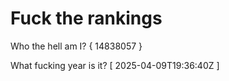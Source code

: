 # Fuck the rankings

Who the hell am I?
{ 14838057 }

What fucking year is it?
[ 2025-04-09T19:36:40Z ]
